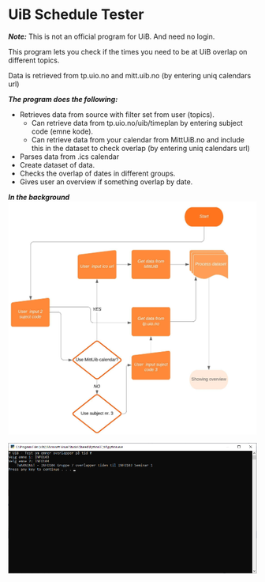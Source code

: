 # UiB Schedule Tester

***Note:*** This is not an official program for UiB. And need no login.

This program lets you check if the times you need to be at UiB overlap on different topics.

Data is retrieved from tp.uio.no and mitt.uib.no (by entering uniq calendars url)

***The program does the following:***
- Retrieves data from source with filter set from user (topics).
	- Can retrieve data from tp.uio.no/uib/timeplan by entering subject code (emne kode).
	- Can retrieve data from your calendar from MittUiB.no and include this in the dataset to check overlap (by entering uniq calendars url)
- Parses data from .ics calendar
- Create dataset of data.
- Checks the overlap of dates in different groups.
- Gives user an overview if something overlap by date.

***In the background***
![UiBScheduleTester](Screenshots/diagram.jpg)

![UiBScheduleTester](Screenshots/screen.png)

